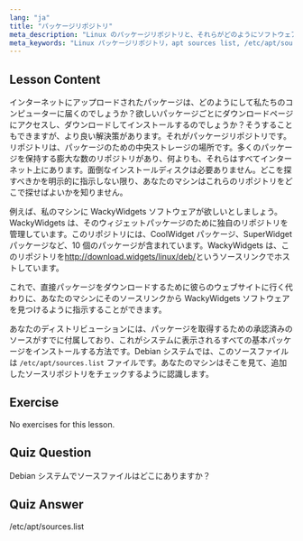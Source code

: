 ```yaml
---
lang: "ja"
title: "パッケージリポジトリ"
meta_description: "Linux のパッケージリポジトリと、それらがどのようにソフトウェアを管理するかを学びます。簡単なインストールのために、/etc/apt/sources.list のようなパッケージソースを見つけて追加する方法を発見します。"
meta_keywords: "Linux パッケージリポジトリ，apt sources list, /etc/apt/sources.list, Linux パッケージ，Linux 初心者，Linux チュートリアル，パッケージ管理"
---
```


## Lesson Content

インターネットにアップロードされたパッケージは、どのようにして私たちのコンピューターに届くのでしょうか？欲しいパッケージごとにダウンロードページにアクセスし、ダウンロードしてインストールするのでしょうか？そうすることもできますが、より良い解決策があります。それがパッケージリポジトリです。リポジトリは、パッケージのための中央ストレージの場所です。多くのパッケージを保持する膨大な数のリポジトリがあり、何よりも、それらはすべてインターネット上にあります。面倒なインストールディスクは必要ありません。どこを探すべきかを明示的に指示しない限り、あなたのマシンはこれらのリポジトリをどこで探せばよいかを知りません。

例えば、私のマシンに WackyWidgets ソフトウェアが欲しいとしましょう。WackyWidgets は、そのウィジェットパッケージのために独自のリポジトリを管理しています。このリポジトリには、CoolWidget パッケージ、SuperWidget パッケージなど、10 個のパッケージが含まれています。WackyWidgets は、このリポジトリを<http://download.widgets/linux/deb/>というソースリンクでホストしています。

これで、直接パッケージをダウンロードするために彼らのウェブサイトに行く代わりに、あなたのマシンにそのソースリンクから WackyWidgets ソフトウェアを見つけるように指示することができます。

あなたのディストリビューションには、パッケージを取得するための承認済みのソースがすでに付属しており、これがシステムに表示されるすべての基本パッケージをインストールする方法です。Debian システムでは、このソースファイルは `/etc/apt/sources.list` ファイルです。あなたのマシンはそこを見て、追加したソースリポジトリをチェックするように認識します。

## Exercise

No exercises for this lesson.

## Quiz Question

Debian システムでソースファイルはどこにありますか？

## Quiz Answer

/etc/apt/sources.list

